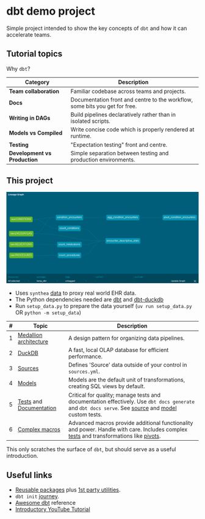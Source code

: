 # dbt demo project

Simple project intended to show the key concepts of `dbt` and how it can accelerate teams.

## Tutorial topics

Why `dbt`?

| **Category**               | **Description**                                                                 |
|----------------------------|---------------------------------------------------------------------------------|
| **Team collaboration**      | Familiar codebase across teams and projects. |
| **Docs**                    | Documentation front and centre to the workflow, some bits you get for free. |
| **Writing in DAGs**         | Build pipelines declaratively rather than in isolated scripts.  |
| **Models vs Compiled**      | Write concise code which is properly rendered at runtime.  |
| **Testing**                 | "Expectation testing" front and centre.          |
| **Development vs Production** | Simple separation between testing and production environments. |

## This project

![dbt-project-dag](dag.png)

- Uses `synthea` [data](https://synthetichealth.github.io/synthea/) to proxy real world EHR data.
- The Python dependencies needed are [dbt](https://github.com/dbt-labs/dbt-core) and [dbt-duckdb](https://github.com/duckdb/dbt-duckdb)
- Run `setup_data.py` to prepare the data yourself (`uv run setup_data.py` OR `python -m setup_data`)

| #  | Topic                                                                                             | Description                                                                                                                              |
|----|---------------------------------------------------------------------------------------------------|------------------------------------------------------------------------------------------------------------------------------------------|
| 1  | [Medallion architecture](https://www.databricks.com/glossary/medallion-architecture)            | A design pattern for organizing data pipelines.                                                                                         |
| 2  | [DuckDB](https://duckdb.org)                                                                     | A fast, local OLAP database for efficient performance.                                                                                        |
| 3  | [Sources](https://docs.getdbt.com/docs/build/sources)                                             | Defines 'Source' data outside of your control in `sources.yml`.                                                                        |
| 4  | [Models](https://docs.getdbt.com/docs/build/models)                                              | Models are the default unit of transformations, creating SQL views by default.                                                           |
| 5  | [Tests](https://docs.getdbt.com/docs/build/data-tests) and [Documentation](https://docs.getdbt.com/reference/commands/cmd-docs) | Critical for quality; manage tests and documentation effectively. Use `dbt docs generate` and `dbt docs serve`. See [source](temp_dbt/models/sources.yml) and [model](temp_dbt/models/schema.yml) custom tests. |
| 6  | [Complex macros](https://docs.getdbt.com/docs/build/jinja-macros)                                                                             | Advanced macros provide additional functionality and power. Handle with care. Includes complex [tests](temp_dbt/models/gold/pivot_condition_encounters.sql) and transformations like [pivots](temp_dbt/models/gold/pivot_condition_encounters.sql). |

This only scratches the surface of `dbt`, but should serve as a useful introduction.

## Useful links

- [Reusable packages](https://docs.getdbt.com/docs/build/packages) plus [1st party utilities](https://github.com/dbt-labs/dbt-utils).
- `dbt init` [journey](https://docs.getdbt.com/reference/commands/init).
- [Awesome dbt](https://github.com/Hiflylabs/awesome-dbt?tab=readme-ov-file) reference
- [Introductory YouTube Tutorial](https://www.youtube.com/watch?v=toSAAgLUHuk&t=789s)